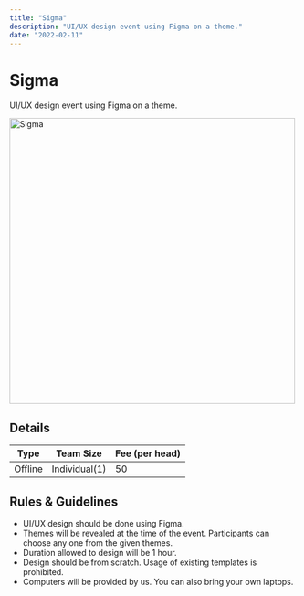 ```yaml
---
title: "Sigma"
description: "UI/UX design event using Figma on a theme."
date: "2022-02-11"
---
```


# Sigma

UI/UX design event using Figma on a theme.

<img src="/posters/11.png" alt="Sigma" style="height: 500px; width:500px;"/>

## Details

| Type    | Team Size     | Fee (per head) |
| ------- | ------------- | -------------- |
| Offline | Individual(1) | 50             |

## Rules & Guidelines

-   UI/UX design should be done using Figma.
-   Themes will be revealed at the time of the event. Participants can choose any one from the given themes.
-   Duration allowed to design will be 1 hour.
-   Design should be from scratch. Usage of existing templates is prohibited.
-   Computers will be provided by us. You can also bring your own laptops.
